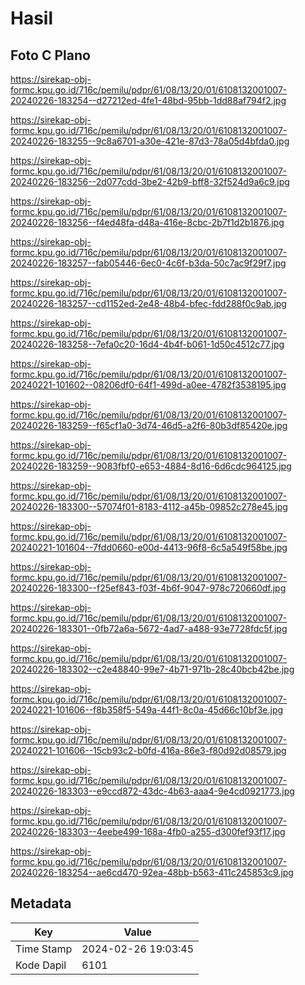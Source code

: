 # Hasil

## Foto C Plano

https://sirekap-obj-formc.kpu.go.id/716c/pemilu/pdpr/61/08/13/20/01/6108132001007-20240226-183254--d27212ed-4fe1-48bd-95bb-1dd88af794f2.jpg

https://sirekap-obj-formc.kpu.go.id/716c/pemilu/pdpr/61/08/13/20/01/6108132001007-20240226-183255--9c8a6701-a30e-421e-87d3-78a05d4bfda0.jpg

https://sirekap-obj-formc.kpu.go.id/716c/pemilu/pdpr/61/08/13/20/01/6108132001007-20240226-183256--2d077cdd-3be2-42b9-bff8-32f524d9a6c9.jpg

https://sirekap-obj-formc.kpu.go.id/716c/pemilu/pdpr/61/08/13/20/01/6108132001007-20240226-183256--f4ed48fa-d48a-416e-8cbc-2b7f1d2b1876.jpg

https://sirekap-obj-formc.kpu.go.id/716c/pemilu/pdpr/61/08/13/20/01/6108132001007-20240226-183257--fab05446-6ec0-4c6f-b3da-50c7ac9f29f7.jpg

https://sirekap-obj-formc.kpu.go.id/716c/pemilu/pdpr/61/08/13/20/01/6108132001007-20240226-183257--cd1152ed-2e48-48b4-bfec-fdd288f0c9ab.jpg

https://sirekap-obj-formc.kpu.go.id/716c/pemilu/pdpr/61/08/13/20/01/6108132001007-20240226-183258--7efa0c20-16d4-4b4f-b061-1d50c4512c77.jpg

https://sirekap-obj-formc.kpu.go.id/716c/pemilu/pdpr/61/08/13/20/01/6108132001007-20240221-101602--08206df0-64f1-499d-a0ee-4782f3538195.jpg

https://sirekap-obj-formc.kpu.go.id/716c/pemilu/pdpr/61/08/13/20/01/6108132001007-20240226-183259--f65cf1a0-3d74-46d5-a2f6-80b3df85420e.jpg

https://sirekap-obj-formc.kpu.go.id/716c/pemilu/pdpr/61/08/13/20/01/6108132001007-20240226-183259--9083fbf0-e653-4884-8d16-6d6cdc964125.jpg

https://sirekap-obj-formc.kpu.go.id/716c/pemilu/pdpr/61/08/13/20/01/6108132001007-20240226-183300--57074f01-8183-4112-a45b-09852c278e45.jpg

https://sirekap-obj-formc.kpu.go.id/716c/pemilu/pdpr/61/08/13/20/01/6108132001007-20240221-101604--7fdd0660-e00d-4413-96f8-6c5a549f58be.jpg

https://sirekap-obj-formc.kpu.go.id/716c/pemilu/pdpr/61/08/13/20/01/6108132001007-20240226-183300--f25ef843-f03f-4b6f-9047-978c720660df.jpg

https://sirekap-obj-formc.kpu.go.id/716c/pemilu/pdpr/61/08/13/20/01/6108132001007-20240226-183301--0fb72a6a-5672-4ad7-a488-93e7728fdc5f.jpg

https://sirekap-obj-formc.kpu.go.id/716c/pemilu/pdpr/61/08/13/20/01/6108132001007-20240226-183302--c2e48840-99e7-4b71-971b-28c40bcb42be.jpg

https://sirekap-obj-formc.kpu.go.id/716c/pemilu/pdpr/61/08/13/20/01/6108132001007-20240221-101606--f8b358f5-549a-44f1-8c0a-45d66c10bf3e.jpg

https://sirekap-obj-formc.kpu.go.id/716c/pemilu/pdpr/61/08/13/20/01/6108132001007-20240221-101606--15cb93c2-b0fd-416a-86e3-f80d92d08579.jpg

https://sirekap-obj-formc.kpu.go.id/716c/pemilu/pdpr/61/08/13/20/01/6108132001007-20240226-183303--e9ccd872-43dc-4b63-aaa4-9e4cd0921773.jpg

https://sirekap-obj-formc.kpu.go.id/716c/pemilu/pdpr/61/08/13/20/01/6108132001007-20240226-183303--4eebe499-168a-4fb0-a255-d300fef93f17.jpg

https://sirekap-obj-formc.kpu.go.id/716c/pemilu/pdpr/61/08/13/20/01/6108132001007-20240226-183254--ae6cd470-92ea-48bb-b563-411c245853c9.jpg


## Metadata

| Key        | Value               |
| ---------- | ------------------- |
| Time Stamp | 2024-02-26 19:03:45 |
| Kode Dapil | 6101                |



